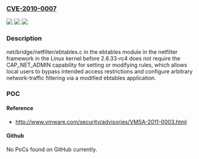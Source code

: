 ### [CVE-2010-0007](https://cve.mitre.org/cgi-bin/cvename.cgi?name=CVE-2010-0007)
![](https://img.shields.io/static/v1?label=Product&message=n%2Fa&color=blue)
![](https://img.shields.io/static/v1?label=Version&message=%3D%20n%2Fa%20&color=brighgreen)
![](https://img.shields.io/static/v1?label=Vulnerability&message=n%2Fa&color=brighgreen)

### Description

net/bridge/netfilter/ebtables.c in the ebtables module in the netfilter framework in the Linux kernel before 2.6.33-rc4 does not require the CAP_NET_ADMIN capability for setting or modifying rules, which allows local users to bypass intended access restrictions and configure arbitrary network-traffic filtering via a modified ebtables application.

### POC

#### Reference
- http://www.vmware.com/security/advisories/VMSA-2011-0003.html

#### Github
No PoCs found on GitHub currently.

